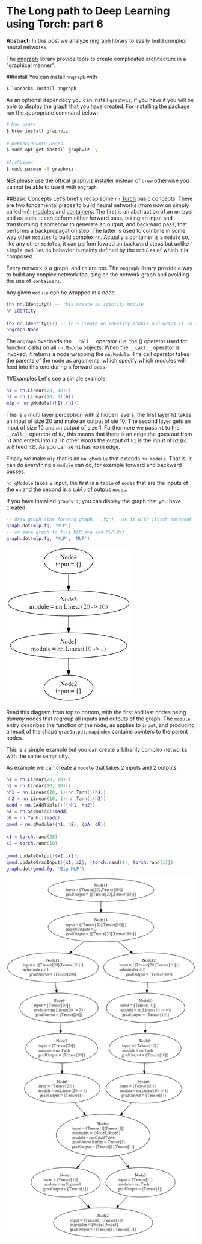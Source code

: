 The Long path to Deep Learning using Torch: part 6
============
**Abstract:** In this post we analyze [nngraph](https://github.com/torch/nngraph) library to easily build complex neural networks.

The [nngraph](https://github.com/torch/nngraph) library provide tools to create complicated architecture in a "graphical manner".

##Install
You can install `nngraph` with
```
$ luarocks install nngraph
```

As an optional dependecy you can install `graphviz`, if you have it you will be able to display the graph that you have created. For installing the package run the appropriate command below:
```zsh
# Mac users
$ brew install graphviz

# Debian/Ubuntu users
$ sudo apt-get install graphviz -y

#ArchLinux
$ sudo pacman -S graphviz
```


**NB:** please use the [offical graphviz installer](http://www.graphviz.org/Download_macos.php) instead of `brew` otherwise you cannot be able to use it with `nngraph`.

##Basic Concepts
Let's briefly recap some `nn` [Torch](https://github.com/torch/torch7/blob/master/README.md) basic concepts. There are two fondamental pieces to build neural networks (from now on simply called `nn`): [modules](deep_learning_with_torch_step_1_nn_module.md) and [containers](deep_learning_with_torch_step_2_nn_containers.md).
The first is an abstraction of an `nn` layer and as such, it can peform either forward pass, taking an input and transforming it somehow to generate an output, and backward pass, that performs a backpropagation step.
The latter is used to combine in some way other `modules` to build complex `nn`. Actually a container is a `module` so, like any other `modules`, it can perfom fowrad an backward steps but unlike `simple modules` its behavior is mainly defined by the `modules` of which it is composed.

Every network is a graph, and `nn` are too. The `nngraph` library provide a way to build any conplex network focusing on the network graph and avoiding the use of `containers`.

Any given `module` can be wrapped in a node.

```lua
th> nn.Identity() -- this create an identity module
nn.Identity

th> nn.Identity()() -- this create an identity module and wraps it in a node
nngraph.Node
```

The `nngraph` overloads the `__call__` operator (i.e. the () operator used for function calls) on all `nn.Module` objects.
When the `__call__` operator is invoked, it returns a node wrapping the `nn.Module`.
The call operator takes the parents of the node as arguments, which specify which modules will feed into this one during a forward pass.

##Examples
Let's see a simple example.

```lua
h1 = nn.Linear(20, 10)()
h2 = nn.Linear(10, 1)(h1)
mlp = nn.gModule({h1},{h2})
```

This is a multi layer perceptron with 2 hidden layers, the first layer `h1` takes an input of size 20 and make an output of sie 10.
The second layer gets an input of size 10 and an output of size 1.
Furthermore we pass `h1` to the `__call__` operetor of `h2`, this means that there is an edge the goes out from `h1` and enters into `h2`.
In other words the output of `h1` is the input of `h2` (`h1` will feed `h2`).
As you can se `h1` has no in edge.

Finally we make `mlp` that is an `nn.gModule` that extends `nn.module`. That is, it can do everything a `module` can do, for example forward and backward passes.

`nn.gModule` takes 2 input, the first is a `table` of `nodes` that are the inputs of the `nn` and the second is a `table` of outpus `nodes`.

If you have installed `graphviz`, you can display the graph that you have created.

```lua
-- draw graph (the forward graph, '.fg'), use it with itorch notebook
graph.dot(mlp.fg, 'MLP')
-- or save graph to file MLP.svg and MLP.dot
graph.dot(mlp.fg, 'MLP', 'MLP')
```
![MLP](images/MLP.png)

Read this diagram from top to bottom, with the first and last nodes being *dummy* nodes that regroup all inputs and outputs of the graph. 
The `module` entry describes the function of the node, as applies to `input`, and producing a result of the shape `gradOutput`; `mapindex` contains pointers to the parent nodes.

This is a simple example but you can create arbitrarily complex networks with the same semplicity.

As example we can create a `module` that takes 2 inputs and 2 outputs
```lua
h1 = nn.Linear(20, 20)()
h2 = nn.Linear(10, 10)()
hh1 = nn.Linear(20, 1)(nn.Tanh()(h1))
hh2 = nn.Linear(10, 1)(nn.Tanh()(h2))
madd = nn.CAddTable()({hh1, hh2})
oA = nn.Sigmoid()(madd)
oB = nn.Tanh()(madd)
gmod = nn.gModule({h1, h2}, {oA, oB})

x1 = torch.rand(20)
x2 = torch.rand(10)

gmod:updateOutput({x1, x2})
gmod:updateGradInput({x1, x2}, {torch.rand(1), torch.rand(1)})
graph.dot(gmod.fg, 'Big MLP')
```

![BigMLP](images/MLP2.png)

